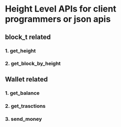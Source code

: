 # Height Level APIs for client programmers or json apis

## block_t related

### 1. get_height

### 2. get_block_by_height

## Wallet related

### 1. get_balance

### 2. get_trasctions

### 3. send_money
